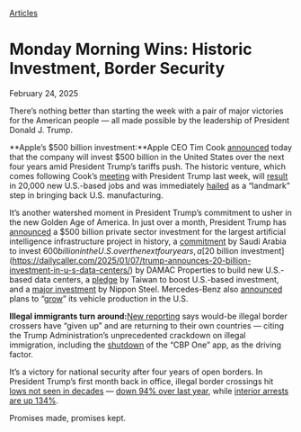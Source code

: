 [Articles](https://www.whitehouse.gov/articles/)

# 					Monday Morning Wins: Historic Investment, Border Security				

February 24, 2025

There’s nothing better than starting the week with a pair of major victories for the American people — all made possible by the leadership of President Donald J. Trump.

**Apple’s $500 billion investment:**Apple CEO Tim Cook [announced](https://www.apple.com/newsroom/2025/02/apple-will-spend-more-than-500-billion-usd-in-the-us-over-the-next-four-years/) today that the company will invest $500 billion in the United States over the next four years amid President Trump’s tariffs push. The historic venture, which comes following Cook’s [meeting](https://x.com/RapidResponse47/status/1893048920047018379) with President Trump last week, will [result](https://www.bloomberg.com/news/articles/2025-02-24/apple-says-it-will-add-20-000-jobs-spend-500-billion-produce-ai-servers-in-us) in 20,000 new U.S.-based jobs and was immediately [hailed](https://x.com/RapidResponse47/status/1894004915862655363) as a “landmark” step in bringing back U.S. manufacturing.

It’s another watershed moment in President Trump’s commitment to usher in the new Golden Age of America. In just over a month, President Trump has [announced](https://www.foxbusiness.com/politics/trump-announces-major-ai-infrastructure-investment) a $500 billion private sector investment for the largest artificial intelligence infrastructure project in history, a [commitment](https://apnews.com/article/saudi-arabia-us-investment-trump-6730a89f93b44ed8d705638f95700cbb) by Saudi Arabia to invest $600 billion in the U.S. over the next four years, a [$20 billion investment](https://dailycaller.com/2025/01/07/trump-announces-20-billion-investment-in-u-s-data-centers/) by DAMAC Properties to build new U.S.-based data centers, a [pledge](https://apnews.com/article/taiwan-president-tariffs-semiconductors-trump-616f3fbdb20b017c2d19bd1c18a570f1) by Taiwan to boost U.S.-based investment, and a [major investment](https://www.cbsnews.com/news/trump-considering-allowing-sale-of-u-s-steel-to-nippon-steel/) by Nippon Steel. Mercedes-Benz also [announced](https://www.foxbusiness.com/markets/mercedes-benz-ceo-signals-potential-more-us-investment) plans to “[grow](https://www.motor1.com/news/751309/mercedes-c-e-class-us-production/)” its vehicle production in the U.S.

**Illegal immigrants turn around:**[New reporting](https://apnews.com/article/panama-united-states-migration-trump-beb125ce0ecbebb2895ea9dd18c4c53b) says would-be illegal border crossers have “given up” and are returning to their own countries — citing the Trump Administration’s unprecedented crackdown on illegal immigration, including the [shutdown](https://www.cbp.gov/newsroom/national-media-release/cbp-removes-scheduling-functionality-cbp-one-app) of the “CBP One” app, as the driving factor.

It’s a victory for national security after four years of open borders. In President Trump’s first month back in office, illegal border crossings hit [lows not seen in decades](https://nypost.com/2025/02/13/us-news/illegal-border-crossings-hit-record-lows-could-be-on-track-for-levels-not-seen-for-60-years/) — [down 94% over last year](https://x.com/RapidResponse47/status/1892771191787508153), while [interior arrests are up 134%](https://x.com/TriciaOhio/status/1891631396214493594).

Promises made, promises kept.
